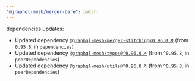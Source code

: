 ```yaml
---
"@graphql-mesh/merger-bare": patch
---
```

dependencies updates:
  - Updated dependency [`@graphql-mesh/merger-stitching@0.96.0` ↗︎](https://www.npmjs.com/package/@graphql-mesh/merger-stitching/v/0.96.0) (from `0.95.8`, in `dependencies`)
  - Updated dependency [`@graphql-mesh/types@^0.96.0` ↗︎](https://www.npmjs.com/package/@graphql-mesh/types/v/0.96.0) (from `^0.95.8`, in `peerDependencies`)
  - Updated dependency [`@graphql-mesh/utils@^0.96.0` ↗︎](https://www.npmjs.com/package/@graphql-mesh/utils/v/0.96.0) (from `^0.95.8`, in `peerDependencies`)
